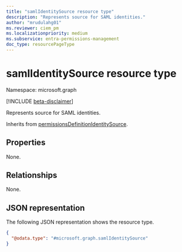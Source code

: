 ```yaml
---
title: "samlIdentitySource resource type"
description: "Represents source for SAML identities."
author: "mrudulahg01"
ms.reviewer: ciem_pm
ms.localizationpriority: medium
ms.subservice: entra-permissions-management
doc_type: resourcePageType
---
```


# samlIdentitySource resource type

Namespace: microsoft.graph

[!INCLUDE [beta-disclaimer](../../includes/beta-disclaimer.md)]

Represents source for SAML identities.

Inherits from [permissionsDefinitionIdentitySource](../resources/permissionsdefinitionidentitysource.md).

## Properties
None.

## Relationships
None.

## JSON representation
The following JSON representation shows the resource type.
<!-- {
  "blockType": "resource",
  "@odata.type": "microsoft.graph.samlIdentitySource"
}
-->
``` json
{
  "@odata.type": "#microsoft.graph.samlIdentitySource"
}
```

